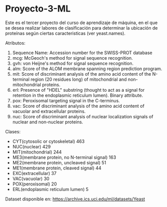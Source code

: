 # Proyecto-3-ML

Este es el tercer proyecto del curso de aprendizaje de máquina, en el que se desea realizar labores de clasificación para determinar la ubicación
de proteínas según ciertas caracteristicas (ver yeast.names).

Atributos:
1. Sequence Name: Accession number for the SWISS-PROT database
2. mcg: McGeoch's method for signal sequence recognition.
3. gvh: von Heijne's method for signal sequence recognition.
4. alm: Score of the ALOM membrane spanning region prediction program.
5. mit: Score of discriminant analysis of the amino acid content of
	   the N-terminal region (20 residues long) of mitochondrial and 
           non-mitochondrial proteins.
6. erl: Presence of "HDEL" substring (thought to act as a signal for
	   retention in the endoplasmic reticulum lumen). Binary attribute.
7. pox: Peroxisomal targeting signal in the C-terminus.
8. vac: Score of discriminant analysis of the amino acid content of
           vacuolar and extracellular proteins.
9. nuc: Score of discriminant analysis of nuclear localization signals
	   of nuclear and non-nuclear proteins.

Clases:
- CYT(cytosolic or cytoskeletal) 463
- NUC(nuclear) 429
- MIT(mitochondrial) 244
- ME3(membrane protein, no N-terminal signal) 163
- ME2(membrane protein, uncleaved signal) 51
- ME1(membrane protein, cleaved signal) 44
- EXC(extracellular) 37
- VAC(vacuolar) 30
- POX(peroxisomal) 20
- ERL(endoplasmic reticulum lumen) 5

Dataset disponible en: https://archive.ics.uci.edu/ml/datasets/Yeast

 
